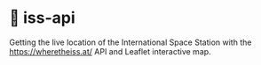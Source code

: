 # 🚀 iss-api

Getting the live location of the International Space Station with the https://wheretheiss.at/ API and Leaflet interactive map.
